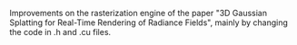 Improvements on the rasterization engine of the paper "3D Gaussian Splatting for Real-Time Rendering of Radiance Fields", mainly by changing the code in .h and .cu files.
